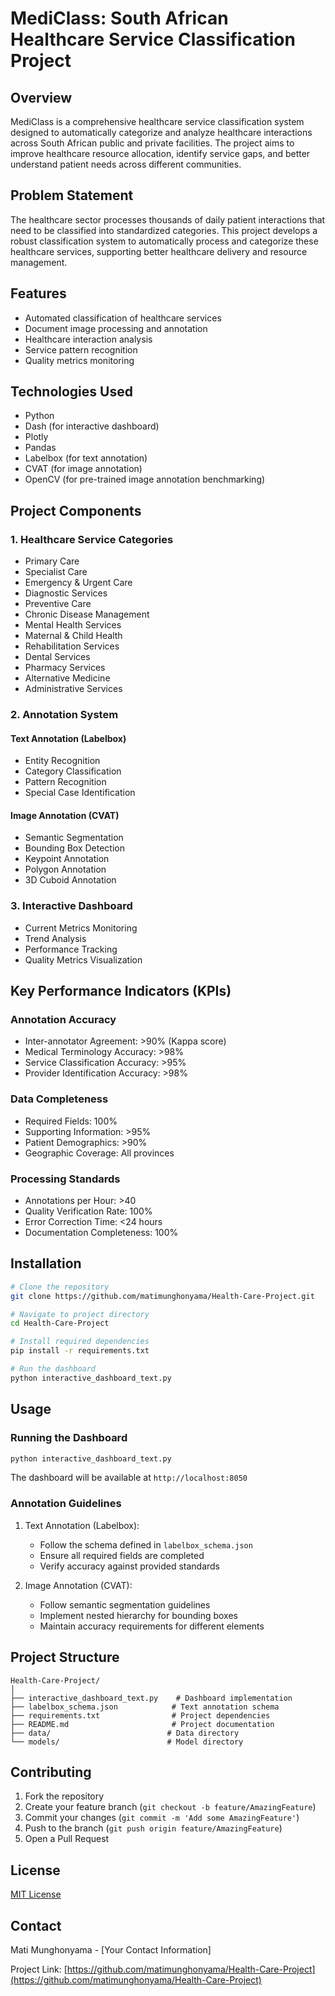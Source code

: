 # MediClass: South African Healthcare Service Classification Project

## Overview
MediClass is a comprehensive healthcare service classification system designed to automatically categorize and analyze healthcare interactions across South African public and private facilities. The project aims to improve healthcare resource allocation, identify service gaps, and better understand patient needs across different communities.

## Problem Statement
The healthcare sector processes thousands of daily patient interactions that need to be classified into standardized categories. This project develops a robust classification system to automatically process and categorize these healthcare services, supporting better healthcare delivery and resource management.

## Features
* Automated classification of healthcare services
* Document image processing and annotation
* Healthcare interaction analysis
* Service pattern recognition
* Quality metrics monitoring

## Technologies Used
* Python
* Dash (for interactive dashboard)
* Plotly
* Pandas
* Labelbox (for text annotation)
* CVAT (for image annotation)
* OpenCV (for pre-trained image annotation benchmarking)

## Project Components

### 1. Healthcare Service Categories
* Primary Care
* Specialist Care
* Emergency & Urgent Care
* Diagnostic Services
* Preventive Care
* Chronic Disease Management
* Mental Health Services
* Maternal & Child Health
* Rehabilitation Services
* Dental Services
* Pharmacy Services
* Alternative Medicine
* Administrative Services

### 2. Annotation System
#### Text Annotation (Labelbox)
* Entity Recognition
* Category Classification
* Pattern Recognition
* Special Case Identification

#### Image Annotation (CVAT)
* Semantic Segmentation
* Bounding Box Detection
* Keypoint Annotation
* Polygon Annotation
* 3D Cuboid Annotation

### 3. Interactive Dashboard
* Current Metrics Monitoring
* Trend Analysis
* Performance Tracking
* Quality Metrics Visualization

## Key Performance Indicators (KPIs)

### Annotation Accuracy
* Inter-annotator Agreement: >90% (Kappa score)
* Medical Terminology Accuracy: >98%
* Service Classification Accuracy: >95%
* Provider Identification Accuracy: >98%

### Data Completeness
* Required Fields: 100%
* Supporting Information: >95%
* Patient Demographics: >90%
* Geographic Coverage: All provinces

### Processing Standards
* Annotations per Hour: >40
* Quality Verification Rate: 100%
* Error Correction Time: <24 hours
* Documentation Completeness: 100%

## Installation

```bash
# Clone the repository
git clone https://github.com/matimunghonyama/Health-Care-Project.git

# Navigate to project directory
cd Health-Care-Project

# Install required dependencies
pip install -r requirements.txt

# Run the dashboard
python interactive_dashboard_text.py
```

## Usage

### Running the Dashboard
```python
python interactive_dashboard_text.py
```
The dashboard will be available at `http://localhost:8050`

### Annotation Guidelines
1. Text Annotation (Labelbox):
   * Follow the schema defined in `labelbox_schema.json`
   * Ensure all required fields are completed
   * Verify accuracy against provided standards

2. Image Annotation (CVAT):
   * Follow semantic segmentation guidelines
   * Implement nested hierarchy for bounding boxes
   * Maintain accuracy requirements for different elements

## Project Structure
```
Health-Care-Project/
│
├── interactive_dashboard_text.py    # Dashboard implementation
├── labelbox_schema.json            # Text annotation schema
├── requirements.txt                # Project dependencies
├── README.md                       # Project documentation
├── data/                          # Data directory
└── models/                        # Model directory
```

## Contributing
1. Fork the repository
2. Create your feature branch (`git checkout -b feature/AmazingFeature`)
3. Commit your changes (`git commit -m 'Add some AmazingFeature'`)
4. Push to the branch (`git push origin feature/AmazingFeature`)
5. Open a Pull Request

## License
[MIT License](LICENSE)

## Contact
Mati Munghonyama - [Your Contact Information]

Project Link: [https://github.com/matimunghonyama/Health-Care-Project](https://github.com/matimunghonyama/Health-Care-Project)
